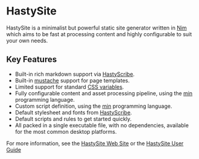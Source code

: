 # HastySite

HastySite is a minimalist but powerful static site generator written in [Nim](https://nim-lang.org) which aims to be fast at processing content and highly configurable to suit your own needs.

## Key Features

* Built-in rich markdown support via [HastyScribe](https://h3rald.com/hastyscribe).
* Built-in [mustache](https://mustache.github.io/) support for page templates.
* Limited support for standard [CSS variables](https://developer.mozilla.org/en-US/docs/Web/CSS/Using_CSS_variables).
* Fully configurable content and asset processing pipeline, using the [min](https://min-lang.org) programming language.
* Custom script definition, using the [min](https://min-lang.org) programming language.
* Default stylesheet and fonts from [HastyScribe](https://h3rald.com/hastyscribe).
* Default scripts and rules to get started quickly.
* All packed in a single executable file, with no dependencies, available for the most common desktop platforms.

For more information, see the [HastySite Web Site](https://hastysite.h3rald.com) or the [HastySite User Guide](https://h3rald.com/hastysite/HastySite_UserGuide.htm)
